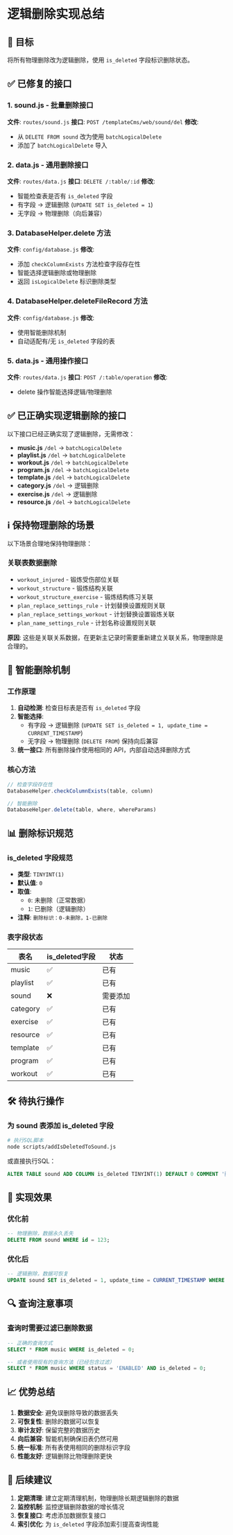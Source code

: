 # 逻辑删除实现总结

## 🎯 目标
将所有物理删除改为逻辑删除，使用 `is_deleted` 字段标识删除状态。

## ✅ 已修复的接口

### 1. sound.js - 批量删除接口
**文件**: `routes/sound.js`
**接口**: `POST /templateCms/web/sound/del`
**修改**: 
- 从 `DELETE FROM sound` 改为使用 `batchLogicalDelete`
- 添加了 `batchLogicalDelete` 导入

### 2. data.js - 通用删除接口
**文件**: `routes/data.js`
**接口**: `DELETE /:table/:id`
**修改**:
- 智能检查表是否有 `is_deleted` 字段
- 有字段 → 逻辑删除 (`UPDATE SET is_deleted = 1`)
- 无字段 → 物理删除（向后兼容）

### 3. DatabaseHelper.delete 方法
**文件**: `config/database.js`
**修改**:
- 添加 `checkColumnExists` 方法检查字段存在性
- 智能选择逻辑删除或物理删除
- 返回 `isLogicalDelete` 标识删除类型

### 4. DatabaseHelper.deleteFileRecord 方法
**文件**: `config/database.js`
**修改**:
- 使用智能删除机制
- 自动适配有/无 `is_deleted` 字段的表

### 5. data.js - 通用操作接口
**文件**: `routes/data.js`
**接口**: `POST /:table/operation`
**修改**:
- delete 操作智能选择逻辑/物理删除

## ✅ 已正确实现逻辑删除的接口

以下接口已经正确实现了逻辑删除，无需修改：

- **music.js** `/del` → `batchLogicalDelete`
- **playlist.js** `/del` → `batchLogicalDelete`
- **workout.js** `/del` → `batchLogicalDelete`
- **program.js** `/del` → `batchLogicalDelete`
- **template.js** `/del` → `batchLogicalDelete`
- **category.js** `/del` → 逻辑删除
- **exercise.js** `/del` → 逻辑删除
- **resource.js** `/del` → `batchLogicalDelete`

## ℹ️ 保持物理删除的场景

以下场景合理地保持物理删除：

### 关联表数据删除
- `workout_injured` - 锻炼受伤部位关联
- `workout_structure` - 锻炼结构关联
- `workout_structure_exercise` - 锻炼结构练习关联
- `plan_replace_settings_rule` - 计划替换设置规则关联
- `plan_replace_settings_workout` - 计划替换设置锻炼关联
- `plan_name_settings_rule` - 计划名称设置规则关联

**原因**: 这些是关联关系数据，在更新主记录时需要重新建立关联关系，物理删除是合理的。

## 🔧 智能删除机制

### 工作原理
1. **自动检测**: 检查目标表是否有 `is_deleted` 字段
2. **智能选择**:
   - 有字段 → 逻辑删除 (`UPDATE SET is_deleted = 1, update_time = CURRENT_TIMESTAMP`)
   - 无字段 → 物理删除 (`DELETE FROM`) 保持向后兼容
3. **统一接口**: 所有删除操作使用相同的 API，内部自动选择删除方式

### 核心方法
```javascript
// 检查字段存在性
DatabaseHelper.checkColumnExists(table, column)

// 智能删除
DatabaseHelper.delete(table, where, whereParams)
```

## 📊 删除标识规范

### is_deleted 字段规范
- **类型**: `TINYINT(1)`
- **默认值**: `0`
- **取值**:
  - `0`: 未删除（正常数据）
  - `1`: 已删除（逻辑删除）
- **注释**: `删除标识：0-未删除，1-已删除`

### 表字段状态
| 表名 | is_deleted字段 | 状态 |
|------|----------------|------|
| music | ✅ | 已有 |
| playlist | ✅ | 已有 |
| sound | ❌ | 需要添加 |
| category | ✅ | 已有 |
| exercise | ✅ | 已有 |
| resource | ✅ | 已有 |
| template | ✅ | 已有 |
| program | ✅ | 已有 |
| workout | ✅ | 已有 |

## 🛠️ 待执行操作

### 为 sound 表添加 is_deleted 字段
```bash
# 执行SQL脚本
node scripts/addIsDeletedToSound.js
```

或直接执行SQL：
```sql
ALTER TABLE sound ADD COLUMN is_deleted TINYINT(1) DEFAULT 0 COMMENT '删除标识：0-未删除，1-已删除' AFTER status;
```

## 🎉 实现效果

### 优化前
```sql
-- 物理删除，数据永久丢失
DELETE FROM sound WHERE id = 123;
```

### 优化后
```sql
-- 逻辑删除，数据可恢复
UPDATE sound SET is_deleted = 1, update_time = CURRENT_TIMESTAMP WHERE id = 123 AND is_deleted = 0;
```

## 🔍 查询注意事项

### 查询时需要过滤已删除数据
```sql
-- 正确的查询方式
SELECT * FROM music WHERE is_deleted = 0;

-- 或者使用现有的查询方法（已经包含过滤）
SELECT * FROM music WHERE status = 'ENABLED' AND is_deleted = 0;
```

## 📈 优势总结

1. **数据安全**: 避免误删除导致的数据丢失
2. **可恢复性**: 删除的数据可以恢复
3. **审计友好**: 保留完整的数据历史
4. **向后兼容**: 智能机制确保旧表仍然可用
5. **统一标准**: 所有表使用相同的删除标识字段
6. **性能友好**: 逻辑删除比物理删除更快

## 🚀 后续建议

1. **定期清理**: 建立定期清理机制，物理删除长期逻辑删除的数据
2. **监控机制**: 监控逻辑删除数据的增长情况
3. **恢复接口**: 考虑添加数据恢复接口
4. **索引优化**: 为 `is_deleted` 字段添加索引提高查询性能
